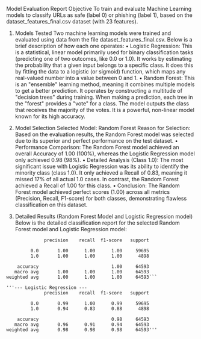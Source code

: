 Model Evaluation Report
Objective
To train and evaluate Machine Learning models to classify URLs as safe (label 0) or phishing (label 1), based on the dataset_features_final.csv dataset (with 23 features).
1. Models Tested
Two machine learning models were trained and evaluated using data from the file dataset_features_final.csv. Below is a brief description of how each one operates:
•	Logistic Regression: This is a statistical, linear model primarily used for binary classification tasks (predicting one of two outcomes, like 0.0 or 1.0). It works by estimating the probability that a given input belongs to a specific class. It does this by fitting the data to a logistic (or sigmoid) function, which maps any real-valued number into a value between 0 and 1.
•	Random Forest: This is an "ensemble" learning method, meaning it combines multiple models to get a better prediction. It operates by constructing a multitude of "decision trees" during training. When making a prediction, each tree in the "forest" provides a "vote" for a class. The model outputs the class that receives the majority of the votes. It is a powerful, non-linear model known for its high accuracy.

2. Model Selection
Selected Model: Random Forest
Reason for Selection:
Based on the evaluation results, the Random Forest model was selected due to its superior and perfect performance on the test dataset.
•	Performance Comparison: The Random Forest model achieved an overall Accuracy of 1.00 (100%), whereas the Logistic Regression model only achieved 0.98 (98%).
•	Detailed Analysis (Class 1.0): The most significant issue with Logistic Regression was its ability to identify the minority class (class 1.0). It only achieved a Recall of 0.83, meaning it missed 17% of all actual 1.0 cases. In contrast, the Random Forest achieved a Recall of 1.00 for this class.
•	Conclusion: The Random Forest model achieved perfect scores (1.00) across all metrics (Precision, Recall, F1-score) for both classes, demonstrating flawless classification on this dataset.

3. Detailed Results (Random Forest Model and Logistic Regression model)
Below is the detailed classification report for the selected Random Forest model and Logistic Regression model:
 
```--- Random Forest ---
              precision    recall  f1-score   support

         0.0       1.00      1.00      1.00     59695
         1.0       1.00      1.00      1.00      4898

    accuracy                           1.00     64593
   macro avg       1.00      1.00      1.00     64593
weighted avg       1.00      1.00      1.00     64593```

'''--- Logistic Regression ---
              precision    recall  f1-score   support

         0.0       0.99      1.00      0.99     59695
         1.0       0.94      0.83      0.88      4898

    accuracy                           0.98     64593
   macro avg       0.96      0.91      0.94     64593
weighted avg       0.98      0.98      0.98     64593'''
